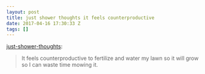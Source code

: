 ```yaml
---
layout: post
title: just shower thoughts it feels counterproductive
date: 2017-04-16 17:30:33 Z
tags: []
---
```

[just-shower-thoughts](http://just-shower-thoughts.tumblr.com/post/159610429049/it-feels-counterproductive-to-fertilize-and-water):

> It feels counterproductive to fertilize and water my lawn so it will grow so I can waste time mowing it.
